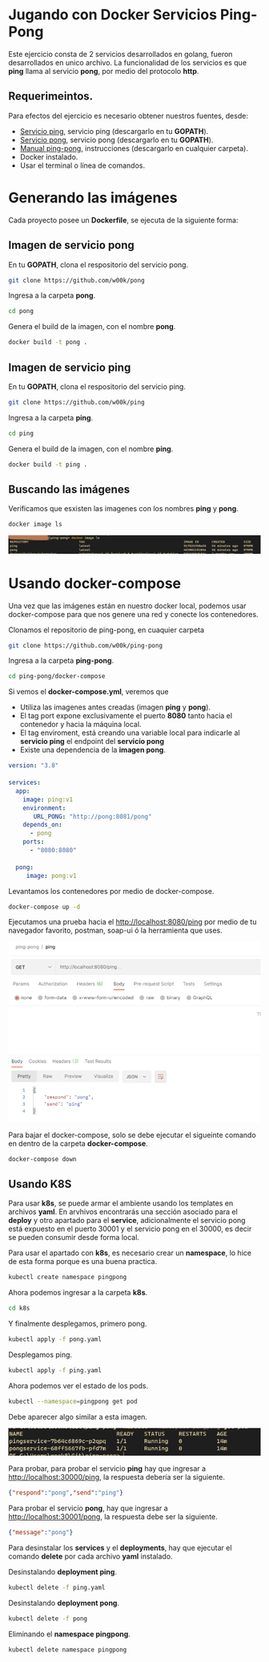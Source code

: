 # Jugando con Docker Servicios Ping-Pong

Este ejercicio consta de 2 servicios desarrollados en golang, fueron desarrollados en unico archivo. La funcionalidad de los servicios es que **ping** llama al servicio **pong**, por medio del protocolo **http**. 

## Requerimeintos. 

Para efectos del ejercicio es necesario obtener nuestros fuentes, desde:  
- [Servicio ping](https://github.com/w00k/ping), servicio ping (descargarlo en tu **GOPATH**).
- [Servicio pong](https://github.com/w00k/pong), servicio pong (descargarlo en tu **GOPATH**).
- [Manual ping-pong](https://github.com/w00k/ping-pong), instrucciones (descargarlo en cualquier carpeta). 
- Docker instalado. 
- Usar el terminal o línea de comandos. 

# Generando las imágenes

Cada proyecto posee un **Dockerfile**, se ejecuta de la siguiente forma: 

## Imagen de servicio pong

En tu **GOPATH**, clona el respositorio del servicio pong.
```bash
git clone https://github.com/w00k/pong
```

Ingresa a la carpeta **pong**. 
```bash
cd pong
```

Genera el build de la imagen, con el nombre **pong**.
```bash
docker build -t pong .
```

## Imagen de servicio ping

En tu **GOPATH**, clona el respositorio del servicio ping.
```bash
git clone https://github.com/w00k/ping
```

Ingresa a la carpeta **ping**.
```bash
cd ping
```

Genera el build de la imagen, con el nombre **ping**.
```bash
docker build -t ping .
```

## Buscando las imágenes

Verificamos que esxisten las imagenes con los nombres **ping** y **pong**. 
```bash
docker image ls
```

![docker image ls](./img/docker-image-ls-01.PNG)

# Usando docker-compose

Una vez que las imágenes están en nuestro docker local, podemos usar docker-compose para que nos genere una red y conecte los contenedores. 

Clonamos el repositorio de ping-pong, en cuaquier carpeta
```bash
git clone https://github.com/w00k/ping-pong
```

Ingresa a la carpeta **ping-pong**.
```bash
cd ping-pong/docker-compose
```

Si vemos el **docker-compose.yml**, veremos que 
* Utiliza las imagenes antes creadas (imagen **ping** y **pong**).
* El tag port expone exclusivamente el puerto **8080** tanto hacia el contenedor y hacia la máquina local. 
* El tag enviroment, está creando una variable local para indicarle al **servicio ping** el endpoint del **servicio pong**
* Existe una dependencia de la **imagen pong**. 

```yml
version: "3.8"

services:
  app:
    image: ping:v1
    environment:
       URL_PONG: "http://pong:8081/pong"
    depends_on:
      - pong
    ports:
      - "8080:8080"

  pong:
     image: pong:v1
```

Levantamos los contenedores por medio de docker-compose. 
```bash
docker-compose up -d 
```

Ejecutamos una prueba hacia el [http://localhost:8080/ping](http://localhost:8080/ping)  por medio de tu navegador favorito, postman, soap-ui ó la herramienta que uses. 

![docker image ls](./img/postman-test.PNG)

Para bajar el docker-compose, solo se debe ejecutar el sigueinte comando en dentro de la carpeta **docker-compose**.

```bash
docker-compose down 
```

## Usando K8S

Para usar **k8s**, se puede armar el ambiente usando los templates en archivos **yaml**. En arvhivos encontrarás una sección asociado para el **deploy** y otro apartado para el **service**, adicionalmente el servicio pong está expuesto en el puerto 30001 y el servicio pong en el 30000, es decir se pueden consumir desde  forma local. 

Para usar el apartado con **k8s**, es necesario crear un **namespace**, lo hice de esta forma porque es una buena practica. 

```bash
kubectl create namespace pingpong
```

Ahora podemos ingresar a la carpeta **k8s**. 

```bash
cd k8s
```

Y finalmente desplegamos, primero pong.

```bash
kubectl apply -f pong.yaml
```

Desplegamos ping. 

```bash
kubectl apply -f ping.yaml
```

Ahora podemos ver el estado de los pods. 

```bash
kubectl --namespace=pingpong get pod
```

Debe aparecer algo similar a esta imagen.

![get pod](./img/k8s-get-pod.PNG)

Para probar, para probar el servicio **ping** hay que ingresar a [http://localhost:30000/ping](http://localhost:30000/ping), la respuesta debería ser la siguiente.

```json
{"respond":"pong","send":"ping"}
```

Para probar el servicio **pong**, hay que ingresar a [http://localhost:30001/pong](http://localhost:30001/pong), la respuesta debe ser la siguiente. 

```json
{"message":"pong"}
```

Para desinstalar los **services** y el **deployments**, hay que ejecutar el comando **delete** por cada archivo **yaml** instalado.

Desinstalando **deployment ping**. 
```bash
kubectl delete -f ping.yaml
```

Desinstalando **deployment pong**. 
```bash
kubectl delete -f pong
```

Eliminando el **namespace pingpong**.
```bash
kubectl delete namespace pingpong
```